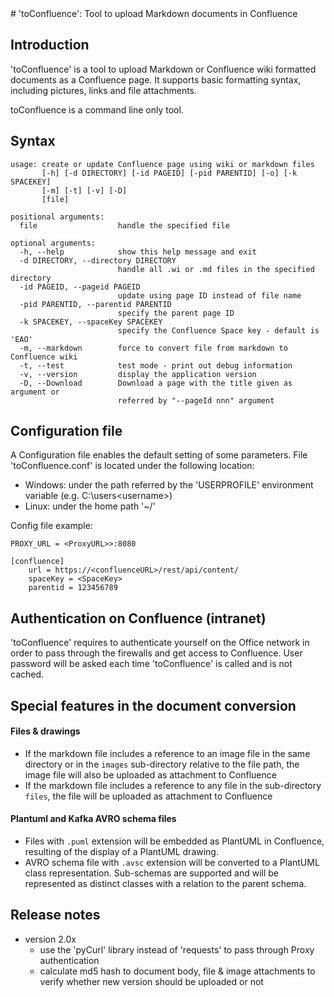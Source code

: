 <meta wiki="confluence" pageId="1141443909" title="README" parentId="1141443776" version="2" author="XY56RE" lastupdate="">
# 'toConfluence': Tool to upload Markdown documents in Confluence

## Introduction

'toConfluence' is a tool to upload Markdown or Confluence wiki formatted documents as a Confluence page.
It supports basic formatting syntax, including pictures, links and file attachments.

toConfluence is a command line only tool.  

## Syntax
```
usage: create or update Confluence page using wiki or markdown files
       [-h] [-d DIRECTORY] [-id PAGEID] [-pid PARENTID] [-o] [-k SPACEKEY]
       [-m] [-t] [-v] [-D]
       [file]

positional arguments:
  file                  handle the specified file

optional arguments:
  -h, --help            show this help message and exit
  -d DIRECTORY, --directory DIRECTORY
                        handle all .wi or .md files in the specified directory
  -id PAGEID, --pageid PAGEID
                        update using page ID instead of file name
  -pid PARENTID, --parentid PARENTID
                        specify the parent page ID
  -k SPACEKEY, --spaceKey SPACEKEY
                        specify the Confluence Space key - default is 'EAO'
  -m, --markdown        force to convert file from markdown to Confluence wiki
  -t, --test            test mode - print out debug information
  -v, --version         display the application version
  -D, --Download        Download a page with the title given as argument or
                        referred by "--pageId nnn" argument
```

## Configuration file
A Configuration file enables the default setting of some parameters.
File 'toConfluence.conf' is located under the following location:
- Windows: under the path referred by the 'USERPROFILE' environment variable (e.g. C:\users\<username>)
- Linux: under the home path '~/'

Config file example:

```
PROXY_URL = <ProxyURL>>:8080

[confluence]
    url = https://<confluenceURL>/rest/api/content/
    spaceKey = <SpaceKey>
    parentid = 123456789

```

## Authentication on Confluence (intranet)
'toConfluence' requires to authenticate yourself on the Office network in order to pass through the firewalls and get access to Confluence.
User password will be asked each time 'toConfluence' is called and is not cached.


## Special features in the document conversion

#### Files & drawings

- If the markdown file includes a reference to an image file in the same directory or in the `images` sub-directory relative to the file path, the image file will also be uploaded as attachment to Confluence
- If the markdown file includes a reference to any file in the sub-directory `files`, the file will be uploaded as attachment to Confluence 

#### Plantuml and Kafka AVRO schema files
- Files with `.puml` extension will be embedded as PlantUML in Confluence, resulting of the display of a PlantUML drawing.
- AVRO schema file with `.avsc` extension will be converted to a PlantUML class representation. Sub-schemas are supported and will be represented as distinct classes with a relation to the parent schema.
 
## Release notes

* version 2.0x
    * use the 'pyCurl' library instead of 'requests' to pass through Proxy authentication
    * calculate md5 hash to document body, file & image attachments to verify whether new version should be uploaded or not
       
